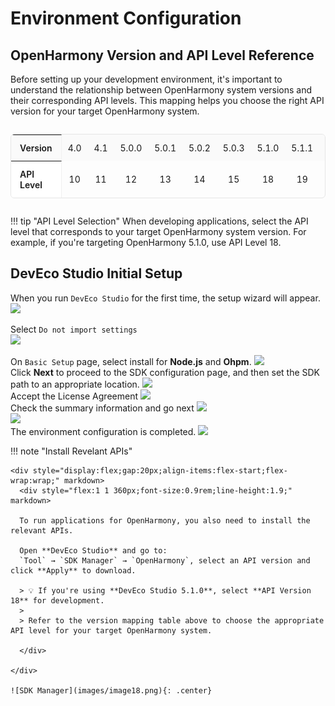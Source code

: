 # Environment Configuration  

## OpenHarmony Version and API Level Reference

Before setting up your development environment, it's important to understand the relationship between OpenHarmony system versions and their corresponding API levels. This mapping helps you choose the right API version for your target OpenHarmony system.

<div style="width:100%;box-sizing:border-box; display:flex; justify-content:center;">
  <div style="width:100%; max-width:720px; box-sizing:border-box;">
    <table style="width:100%; table-layout:fixed; border-collapse:separate; border-spacing:0; border:1px solid #e6e6e6; border-radius:6px; overflow:hidden;">
      <thead style="background:#fafafa;">
        <tr>
          <th style="text-align:left;padding:12px 14px;white-space:normal;font-weight:600;border-right:1px solid #f0f0f0;">Version</th>
          <td style="text-align:center;padding:12px 10px;">4.0</td>
          <td style="text-align:center;padding:12px 10px;">4.1</td>
          <td style="text-align:center;padding:12px 10px;">5.0.0</td>
          <td style="text-align:center;padding:12px 10px;">5.0.1</td>
          <td style="text-align:center;padding:12px 10px;">5.0.2</td>
          <td style="text-align:center;padding:12px 10px;">5.0.3</td>
          <td style="text-align:center;padding:12px 10px;">5.1.0</td>
          <td style="text-align:center;padding:12px 10px;">5.1.1</td>
          <td style="text-align:center;padding:12px 10px;">6.0</td>
        </tr>
      </thead>
      <tbody>
        <tr>
          <th style="text-align:left;padding:12px 14px;white-space:normal;background:#fff;font-weight:600;border-right:1px solid #f0f0f0;">API Level</th>
          <td style="text-align:center;padding:12px 10px;">10</td>
          <td style="text-align:center;padding:12px 10px;">11</td>
          <td style="text-align:center;padding:12px 10px;">12</td>
          <td style="text-align:center;padding:12px 10px;">13</td>
          <td style="text-align:center;padding:12px 10px;">14</td>
          <td style="text-align:center;padding:12px 10px;">15</td>
          <td style="text-align:center;padding:12px 10px;">18</td>
          <td style="text-align:center;padding:12px 10px;">19</td>
          <td style="text-align:center;padding:12px 10px;">20</td>
        </tr>
      </tbody>
    </table>
  </div>
</div>

!!! tip "API Level Selection"
    When developing applications, select the API level that corresponds to your target OpenHarmony system version. For example, if you're targeting OpenHarmony 5.1.0, use API Level 18.

## DevEco Studio Initial Setup

When you run `DevEco Studio` for the first time, the setup wizard will appear.  
<img src='../images/image7.png'>  

Select `Do not import settings`  
<img src='../images/image8.png'>  

On `Basic Setup` page, select install for **Node.js** and **Ohpm**.
<img src='../images/image9.png'>  
Click **Next** to proceed to the SDK configuration page, and then set the SDK path to an appropriate location.
<img src='../images/image10.png'>  
Accept the License Agreement
<img src='../images/image11.png'>  
Check the summary information and go next
<img src='../images/image12.png'>  
<img src='../images/image13.png'>  
The environment configuration is completed.
<img src='../images/image14.png'>  

!!! note "Install Revelant APIs"

    <div style="display:flex;gap:20px;align-items:flex-start;flex-wrap:wrap;" markdown>
      <div style="flex:1 1 360px;font-size:0.9rem;line-height:1.9;" markdown>

      To run applications for OpenHarmony, you also need to install the relevant APIs.

      Open **DevEco Studio** and go to:  
      `Tool` → `SDK Manager` → `OpenHarmony`, select an API version and click **Apply** to download.

      > 💡 If you're using **DevEco Studio 5.1.0**, select **API Version 18** for development.
      > 
      > Refer to the version mapping table above to choose the appropriate API level for your target OpenHarmony system.

      </div>

    </div>

    ![SDK Manager](images/image18.png){: .center}
